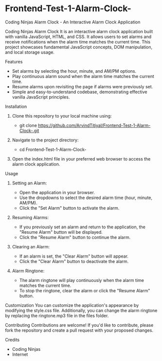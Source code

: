 # Frontend-Test-1-Alarm-Clock-

Coding Ninjas Alarm Clock - An Interactive Alarm Clock Application

Coding Ninjas Alarm Clock
It is an interactive alarm clock application built with vanilla JavaScript, HTML, and CSS. It allows users to set alarms and receive notifications when the alarm time matches the current time. This project showcases fundamental JavaScript concepts, DOM manipulation, and local storage usage.

Features
* Set alarms by selecting the hour, minute, and AM/PM options.
* Play continuous alarm sound when the alarm time matches the current time.
* Resume alarms upon revisiting the page if alarms were previously set.
* Simple and easy-to-understand codebase, demonstrating effective vanilla JavaScript principles.

Installation
1. Clone this repository to your local machine using:
   * git clone https://github.com/ArvindTitiyal/Frontend-Test-1-Alarm-Clock-.git


2. Navigate to the project directory:
    * cd Frontend-Test-1-Alarm-Clock-

3. Open the index.html file in your preferred web browser to access the alarm clock application.

Usage
1. Setting an Alarm:
    * Open the application in your browser.
    * Use the dropdowns to select the desired alarm time (hour, minute, AM/PM).
    * Click the "Set Alarm" button to activate the alarm.

2. Resuming Alarms:
    * If you previously set an alarm and return to the application, the "Resume Alarm" button will be displayed.
    * Click the "Resume Alarm" button to continue the alarm.

3. Clearing an Alarm:
    * If an alarm is set, the "Clear Alarm" button will appear.
    * Click the "Clear Alarm" button to deactivate the alarm.

4. Alarm Ringtone:
    * The alarm ringtone will play continuously when the alarm time matches the current time.
    * To stop the ringtone, clear the alarm or click the "Resume Alarm" button.

Customization
  You can customize the application's appearance by modifying the style.css file. Additionally, you can change the alarm ringtone by replacing the ringtone.mp3 file in the files folder.


Contributing
  Contributions are welcome! If you'd like to contribute, please fork the repository and create a pull request with your proposed changes.

Credits
  * Coding Ninjas 
  * Internet
